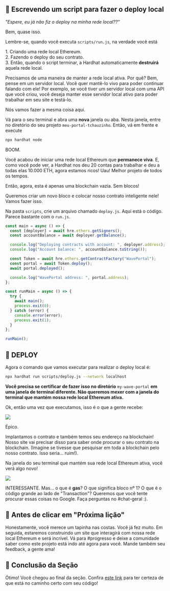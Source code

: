 👀 Escrevendo um script para fazer o deploy local
--------------------------

*"Espere, eu já não fiz o deploy na minha rede local??"*

Bem, quase isso.

Lembre-se, quando você executa `scripts/run.js`, na verdade você está

1\. Criando uma rede local Ethereum.\
2\. Fazendo o deploy do seu contrato.\
3\. Então, quando o script terminar, a Hardhat automaticamente **destruirá** aquela rede local.

Precisamos de uma maneira de manter a rede local ativa. Por quê? Bem, pense em um servidor local. Você quer mantê-lo vivo para poder continuar falando com ele! Por exemplo, se você tiver um servidor local com uma API que você criou, você deseja manter esse servidor local ativo para poder trabalhar em seu site e testá-lo.

Nós vamos fazer a mesma coisa aqui.

Vá para o seu terminal e abra uma **nova** janela ou aba. Nesta janela, entre no diretório do seu projeto `meu-portal-tchauzinho`. Então, vá em frente e execute

```bash
npx hardhat node
```

BOOM.

Você acabou de iniciar uma rede local Ethereum que **permanece viva**. E, como você pode ver, a Hardhat nos deu 20 contas para trabalhar e deu a todas elas 10.000 ETH, agora estamos ricos! Uau! Melhor projeto de todos os tempos.

Então, agora, esta é apenas uma blockchain vazia. Sem blocos!

Queremos criar um novo bloco e colocar nosso contrato inteligente nele! Vamos fazer isso.

Na pasta `scripts`, crie um arquivo chamado `deploy.js`. Aqui está o código. Parece bastante com o `run.js`.

```javascript
const main = async () => {
  const [deployer] = await hre.ethers.getSigners();
  const accountBalance = await deployer.getBalance();

  console.log("Deploying contracts with account: ", deployer.address);
  console.log("Account balance: ", accountBalance.toString());

  const Token = await hre.ethers.getContractFactory("WavePortal");
  const portal = await Token.deploy();
  await portal.deployed();

  console.log("WavePortal address: ", portal.address);
};

const runMain = async () => {
  try {
    await main();
    process.exit(0);
  } catch (error) {
    console.error(error);
    process.exit(1);
  }
};

runMain();
```

🎉 DEPLOY
---------

Agora o comando que vamos executar para realizar o deploy local é:

```bash
npx hardhat run scripts/deploy.js --network localhost
```

**Você precisa se certificar de fazer isso no diretório** `my-wave-portal` **em uma janela de terminal diferente. Não queremos mexer com a janela do terminal que mantém nossa rede local Ethereum ativa.**

Ok, então uma vez que executamos, isso é o que a gente recebe:

![](https://i.imgur.com/BzoSlsu.png)

Épico.

Implantamos o contrato e também temos seu endereço na blockchain! Nosso site vai precisar disso para saber onde procurar o seu contrato na blockchain. (Imagine se tivesse que pesquisar em toda a blockchain pelo nosso contrato. Isso seria... ruim!).

Na janela do seu terminal que mantém sua rede local Ethereum ativa, você verá algo novo!

![](https://i.imgur.com/DmhZRJN.png)

INTERESSANTE. Mas... o que é **gas**? O que significa bloco nº 1? O que é o código grande ao lado de "Transaction"? Queremos que você tente procurar essas coisas no Google. Faça perguntas no #chat-geral :).


🚨 Antes de clicar em "Próxima lição"
--------------------------------------------

Honestamente, você merece um tapinha nas costas. Você já fez muito. Em seguida, estaremos construindo um site que interagirá com nossa rede local Ethereum e será incrível. Vá para #progresso e deixe a comunidade saber como este projeto está indo até agora para você. Mande também seu feedback, a gente ama!


🎁 Conclusão da Seção
------------------

Ótimo! Você chegou ao final da seção. Confira [este link](https://gist.github.com/danicuki/4659b861398c9143b86d07752e066ea6) para ter certeza de que está no caminho certo com seu código!